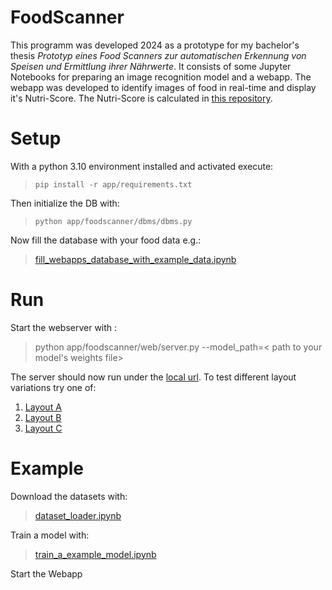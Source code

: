 # FoodScanner
This programm was developed 2024 as a prototype for my bachelor's thesis *Prototyp eines Food Scanners zur automatischen Erkennung von Speisen und Ermittlung ihrer Nährwerte*. It consists of some Jupyter Notebooks for preparing an image recognition model and a webapp. The webapp was developed to identify images of food in real-time and display it's Nutri-Score.
The Nutri-Score is calculated in [this repository](https://github.com/MalteIwanicki/NutriScoreCalculator).

# Setup
With a python 3.10 environment installed and activated execute:
> `pip install -r app/requirements.txt`

Then initialize the DB with:
> `python app/foodscanner/dbms/dbms.py`

Now fill the database with your food data e.g.:
> [fill_webapps_database_with_example_data.ipynb](preparation/fill_webapps_database_with_example_data.ipynb)


# Run
Start the webserver with :
>python app/foodscanner/web/server.py --model_path=< path to your model's weights file>

The server should now run under the [local url](http://127.0.0.1:8000).
To test different layout variations try one of:
1. [Layout A](http://127.0.0.1:8000/?layout=a)
2. [Layout B](http://127.0.0.1:8000/?layout=b)
3. [Layout C](http://127.0.0.1:8000/?layout=c)


# Example
Download the datasets with:
> [dataset_loader.ipynb](prepare/dataset_loader.ipynb)

Train a model with:
> [train_a_example_model.ipynb](preparation/train_a_example_model.ipynb)

Start the Webapp 


